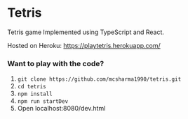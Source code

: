 # Tetris
Tetris game Implemented using TypeScript and React.

Hosted on Heroku: https://playtetris.herokuapp.com/

### Want to play with the code? ###

1. `git clone https://github.com/mcsharma1990/tetris.git`
2. `cd tetris`
3. `npm install`
4. `npm run startDev`
5. Open localhost:8080/dev.html


